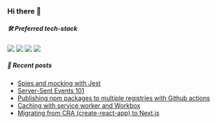 ### Hi there 👋

<!--
**zsevic/zsevic** is a ✨ _special_ ✨ repository because its `README.md` (this file) appears on your GitHub profile.

Here are some ideas to get you started:

- 🔭 I’m currently working on ...
- 🌱 I’m currently learning ...
- 👯 I’m looking to collaborate on ...
- 🤔 I’m looking for help with ...
- 💬 Ask me about ...
- 📫 How to reach me: ...
- 😄 Pronouns: ...
- ⚡ Fun fact: ...
-->

##### :hammer_and_wrench: Preferred tech-stack
<img src="https://img.shields.io/badge/node.js%20-%2343853D.svg?&style=for-the-badge&logo=node.js&logoColor=white"/> <img src="https://img.shields.io/badge/typescript%20-%23007ACC.svg?&style=for-the-badge&logo=typescript&logoColor=white"/> <img src="https://img.shields.io/badge/nestjs%20-%23E0234E.svg?&style=for-the-badge&logo=nestjs&logoColor=white" /> <img src ="https://img.shields.io/badge/postgres-%23316192.svg?&style=for-the-badge&logo=postgresql&logoColor=white"/>

##### :pencil: Recent posts
<!-- BLOG-POST-LIST:START -->
- [Spies and mocking with Jest](https://sevic.dev/notes/spies-mocking-jest/)
- [Server-Sent Events 101](https://sevic.dev/notes/sse-101/)
- [Publishing npm packages to multiple registries with Github actions](https://sevic.dev/npm-publish-github-actions/)
- [Caching with service worker and Workbox](https://sevic.dev/caching-service-worker-workbox/)
- [Migrating from CRA (create-react-app) to Next.js](https://sevic.dev/cra-to-nextjs/)
<!-- BLOG-POST-LIST:END -->
